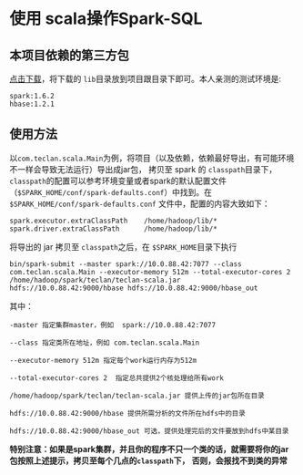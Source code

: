 # 使用 scala操作Spark-SQL

## 本项目依赖的第三方包

 [点击下载]( https://pan.baidu.com/s/1QmNHvbCqrTPmCkSnXWoPgQ)，将下载的
 `lib`目录放到项目跟目录下即可。本人亲测的测试环境是:
 
 ```
 spark:1.6.2
 hbase:1.2.1
 ```

## 使用方法

以`com.teclan.scala.Main`为例，将项目（以及依赖，依赖最好导出，有可能环境不一样会导致无法运行）导出成jar包，
拷贝至 spark 的 `classpath`目录下，`classpath`的配置可以参考环境变量或者spark的默认配置文件
（`$SPARK_HOME/conf/spark-defaults.conf`）中找到。在 `$SPARK_HOME/conf/spark-defaults.conf`
文件中，配置的内容大致如下：

```
spark.executor.extraClassPath    /home/hadoop/lib/*
spark.driver.extraClassPath      /home/hadoop/lib/*
```

将导出的 jar 拷贝至 `classpath`之后，在 `$SPARK_HOME`目录下执行

```
bin/spark-submit --master spark://10.0.88.42:7077 --class com.teclan.scala.Main --executor-memory 512m --total-executor-cores 2 /home/hadoop/spark/teclan/teclan-scala.jar hdfs://10.0.88.42:9000/hbase hdfs://10.0.88.42:9000/hbase_out
```

其中：

```
-master 指定集群master，例如  spark://10.0.88.42:7077

--class 指定类所在地址，例如 com.teclan.scala.Main

--executor-memory 512m 指定每个work运行内存为512m

--total-executor-cores 2  指定总共提供2个核处理给所有work

/home/hadoop/spark/teclan/teclan-scala.jar 提供上传的jar包所在目录

hdfs://10.0.88.42:9000/hbase 提供所需分析的文件所在hdfs中的目录

hdfs://10.0.88.42:9000/hbase_out 可选，提供处理完后的文件要放到hdfs中某目录
```
__特别注意：如果是spark集群，并且你的程序不只一个类的话，就需要将你的jar包按照上述提示，拷贝至每个几点的`classpath`下，__
__否则，会报找不到类的异常__
